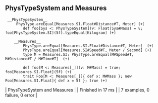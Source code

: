 ## PhysTypeSystem and Measures
  
     __PhysTypeSystem__
         PhysType.areEqual[Measures.SI.Float#Distance#T, Meter] (+)    
            def foo[Sys <: PhysTypeSystem](v: Float|Sys#Mass) = v; foo[PhysTypeSystem.SI](5f).typeEqual[Kilogram] (+)    
    
        __Measures__
            PhysType.areEqual[Measures.SI.Float#Distance#T, Meter]  (+)    
            PhysType.areEqual[Measures.SI#Speed#T, Meter / Second] (+)    
            type M = Measures.SI; PhysType.areEqual[M#Speed#T, M#Distance#T / M#Time#T]  (+)    
    
            def foo[M <: Measures[_]](v: M#Mass) = true; foo[Measures.SI.Float](5f) (+)    
            trait Foo[M <: Measures[_]]{ def x: M#Mass }; new Foo[Measures.SI.Float]{ def x = 5f }; true (+)  
    
| PhysTypeSystem and Measures |
| Finished in 17 ms |
| 7 examples, 0 failure, 0 error |